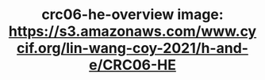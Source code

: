 ---
title: "crc06-he-overview
image: https://s3.amazonaws.com/www.cycif.org/lin-wang-coy-2021/h-and-e/CRC06-HE"
layout: osd-exhibit
paper: config-HTA-CRCATLAS-1
figure: crc06-he-overview
---